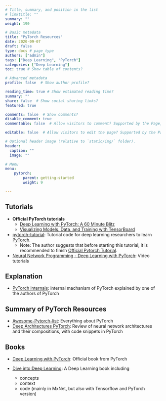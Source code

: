 ```yaml
---
# Title, summary, and position in the list
# linktitle: ""
summary: ""
weight: 190

# Basic metadata
title: "PyTorch Resources"
date: 2020-09-07
draft: false
type: docs # page type
authors: ["admin"]
tags: ["Deep Learning", "PyTorch"]
categories: ["Deep Learning"]
toc: true # Show table of contents?

# Advanced metadata
profile: false  # Show author profile?

reading_time: true # Show estimated reading time?
summary: ""
share: false  # Show social sharing links?
featured: true

comments: false  # Show comments?
disable_comment: true
commentable: false  # Allow visitors to comment? Supported by the Page, Post, and Docs content types.

editable: false  # Allow visitors to edit the page? Supported by the Page, Post, and Docs content types.

# Optional header image (relative to `static/img/` folder).
header:
  caption: ""
  image: ""

# Menu
menu: 
    pytorch:
        parent: getting-started
        weight: 9

---
```




## Tutorials

- **Official PyTorch tutorials**
  - [Deep Learning with PyTorch: A 60 Minute Blitz](https://pytorch.org/tutorials/beginner/deep_learning_60min_blitz.html#)
  - [Visualizing Models, Data, and Training with TensorBoard](https://pytorch.org/tutorials/intermediate/tensorboard_tutorial.html)
- [pytorch-tutorial](https://github.com/yunjey/pytorch-tutorial): Tutorial code for deep learning researchers to learn [PyTorch](https://github.com/pytorch/pytorch).
  - Note: The author suggests that before starting this tutorial, it is recommended to finish [Official Pytorch Tutorial](http://pytorch.org/tutorials/beginner/deep_learning_60min_blitz.html).
- [Neural Network Programming - Deep Learning with PyTorch](https://www.youtube.com/watch?v=v5cngxo4mIg&list=PLZbbT5o_s2xrfNyHZsM6ufI0iZENK9xgG): Video tutorials



## Explanation

- [PyTorch internals](http://blog.ezyang.com/2019/05/pytorch-internals/): internal machanism of PyTorch explained by one of the authors of PyTorch



## Summary of PyTorch Resources

- [Awesome-Pytorch-list](https://github.com/bharathgs/Awesome-pytorch-list): Everything about PyTorch
- [Deep Architectures PyTorch](https://docs.google.com/presentation/d/1MFhet5q-SIPqc_54CXWiBvlT9OdSi6P8kpkm6IxuyEM/edit#slide=id.g522eca1928_0_11): Review of neural network architectures and their compositions, with code snippets in PyTorch



## Books

- [Deep Learning with PyTorch](https://pytorch.org/assets/deep-learning/Deep-Learning-with-PyTorch.pdf): Official book from PyTorch

- [Dive into Deep Learning](https://d2l.ai/): A Deep Learning book including 
  - concepts
  - context
  - code (mainly in MxNet, but also with Tensorflow and PyTorch version)